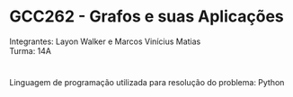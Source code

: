 #  GCC262 - Grafos e suas Aplicações

Integrantes: Layon Walker e Marcos Vinícius Matias  
Turma: 14A

#
Linguagem de programação utilizada para resolução do problema: Python


